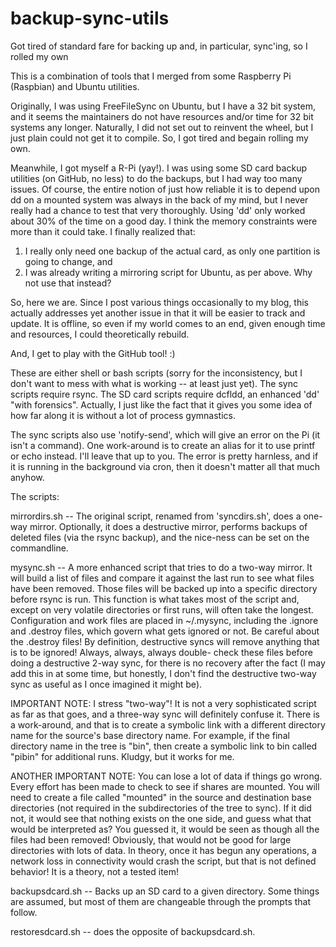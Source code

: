 backup-sync-utils
=================

Got tired of standard fare for backing up and, in particular, sync'ing, so I rolled my own

This is a combination of tools that I merged from some Raspberry Pi (Raspbian) and Ubuntu utilities.

Originally, I was using FreeFileSync on Ubuntu, but I have a 32 bit system, and it seems the
maintainers do not have resources and/or time for 32 bit systems any longer.  Naturally, I did
not set out to reinvent the wheel, but I just plain could not get it to compile.  So, I got tired
and begain rolling my own.

Meanwhile, I got myself a R-Pi (yay!).  I was using some SD card backup utilities (on GitHub, no
less) to do the backups, but I had way too many issues.  Of course, the entire notion of just how
reliable it is to depend upon dd on a mounted system was always in the back of my mind, but I never
really had a chance to test that very thoroughly.  Using 'dd' only worked about 30% of the time on
a good day.  I think the memory constraints were more than it could take.  I finally realized that:
1. I really only need one backup of the actual card, as only one partition is going to change, and
2. I was already writing a mirroring script for Ubuntu, as per above.  Why not use that instead?

So, here we are.  Since I post various things occasionally to my blog, this actually addresses
yet another issue in that it will be easier to track and update.  It is offline, so even if my
world comes to an end, given enough time and resources, I could theoretically rebuild.

And, I get to play with the GitHub tool! :)

These are either shell or bash scripts (sorry for the inconsistency, but I don't want to mess
with what is working -- at least just yet).  The sync scripts require rsync.  The SD card scripts
require dcfldd, an enhanced 'dd' "with forensics".  Actually, I just like the fact that it gives
you some idea of how far along it is without a lot of process gymnastics.

The sync scripts also use 'notify-send', which will give an error on the Pi (it isn't a command).
One work-around is to create an alias for it to use printf or echo instead.  I'll leave that up
to you.  The error is pretty harnless, and if it is running in the background via cron, then it
doesn't matter all that much anyhow.

The scripts:

mirrordirs.sh -- The original script, renamed from 'syncdirs.sh', does a one-way mirror.  Optionally,
it does a destructive mirror, performs backups of deleted files (via the rsync backup), and the
nice-ness can be set on the commandline.

mysync.sh -- A more enhanced script that tries to do a two-way mirror.  It will build a list of
files and compare it against the last run to see what files have been removed.  Those files will
be backed up into a specific directory before rsync is run.  This function is what takes most of
the script and, except on very volatile directories or first runs, will often take the longest.
Configuration and work files are placed in ~/.mysync, including the .ignore and .destroy files,
which govern what gets ignored or not.  Be careful about the .destroy files!  By definition,
destructive syncs will remove anything that is to be ignored!  Always, always, always double-
check these files before doing a destructive 2-way sync, for there is no recovery after the
fact (I may add this in at some time, but honestly, I don't find the destructive two-way sync
as useful as I once imagined it might be).

IMPORTANT NOTE:  I stress "two-way"!  It is not a very sophisticated script as far as that goes, 
and a three-way sync will definitely confuse it.  There is a work-around, and that is to create
a symbolic link with a different directory name for the source's base directory name.  For example,
if the final directory name in the tree is "bin", then create a symbolic link to bin called "pibin"
for additional runs.  Kludgy, but it works for me.

ANOTHER IMPORTANT NOTE:  You can lose a lot of data if things go wrong.  Every effort has been
made to check to see if shares are mounted.  You will need to create a file called "mounted" in
the source and destination base directories (not required in the subdirectories of the tree to
sync).  If it did not, it would see that nothing exists on the one side, and guess what that would
be interpreted as?  You guessed it, it would be seen as though all the files had been removed!
Obviously, that would not be good for large directories with lots of data.  In theory, once it
has begun any operations, a network loss in connectivity would crash the script, but that is
not defined behavior!  It is a theory, not a tested item!

backupsdcard.sh -- Backs up an SD card to a given directory.  Some things are assumed, but most
of them are changeable through the prompts that follow.

restoresdcard.sh -- does the opposite of backupsdcard.sh.
